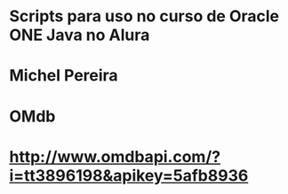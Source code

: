 
# Scripts para uso no curso de Oracle ONE Java no Alura
# Michel Pereira

# OMdb

# http://www.omdbapi.com/?i=tt3896198&apikey=5afb8936
